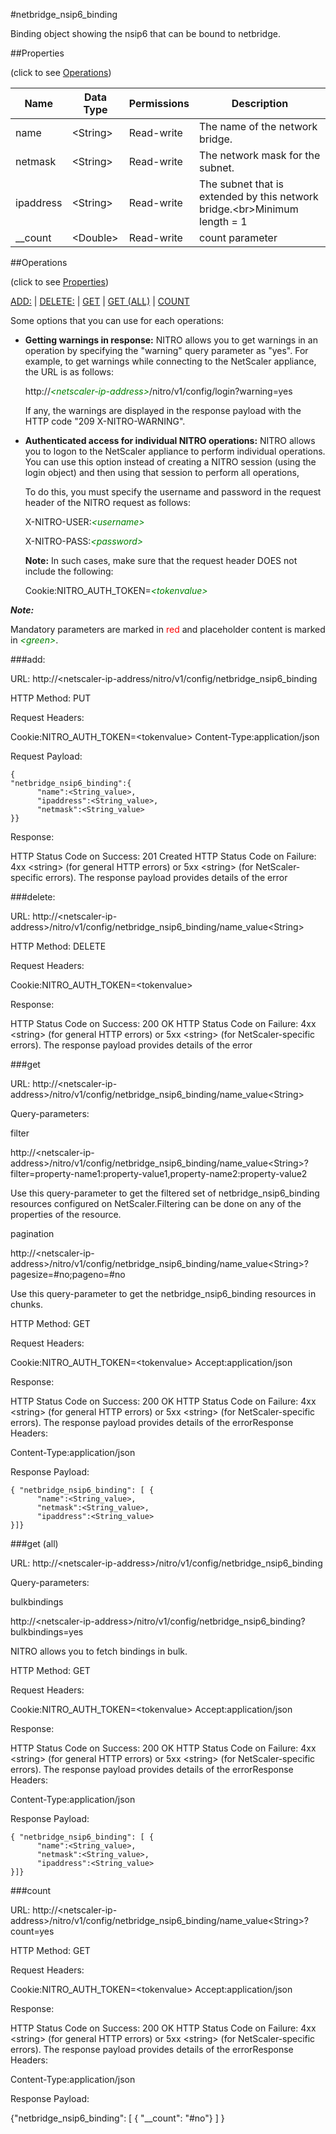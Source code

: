 #netbridge_nsip6_binding

Binding object showing the nsip6 that can be bound to netbridge.


##Properties 
<span>(click to see [Operations](#operations))</span>


<table><thead><tr><th>Name</th><th> Data Type</th><th> Permissions</th><th>Description</th></tr></thead><tbody><tr><td>name</td><td>&lt;String></td><td>Read-write</td><td>The name of the network bridge.</td><tr><tr><td>netmask</td><td>&lt;String></td><td>Read-write</td><td>The network mask for the subnet.</td><tr><tr><td>ipaddress</td><td>&lt;String></td><td>Read-write</td><td>The subnet that is extended by this network bridge.&lt;br>Minimum length = 1</td><tr><tr><td>__count</td><td>&lt;Double></td><td>Read-write</td><td>count parameter</td><tr></tbody></table>
##Operations 
<span>(click to see [Properties](#properties))</span>


[ADD:](#add:) | [DELETE:](#delete:) | [GET](#get) | [GET (ALL)](#get-(all)) | [COUNT](#count)


Some options that you can use for each operations:
<ul><li><p><b>Getting warnings in response:</b> NITRO allows you to get warnings in an operation by specifying the "warning" query parameter as "yes". For example, to get warnings while connecting to the NetScaler appliance, the URL is as follows:</p><p>http://<span style="color:green;font-style:italic;">&lt;netscaler-ip-address&gt;</span>/nitro/v1/config/login?warning=yes</p><p>If any, the warnings are displayed in the response payload with the HTTP code "209 X-NITRO-WARNING".</p></li><li><p><b>Authenticated access for individual NITRO operations:</b> NITRO allows you to logon to the NetScaler appliance to perform individual operations. You can use this option instead of creating a NITRO session (using the login object) and then using that session to perform all operations,</p><p>To do this, you must specify the username and password in the request header of the NITRO request as follows:</p><p>X-NITRO-USER:<span style="color:green;font-style:italic;">&lt;username&gt;</span></p><p>X-NITRO-PASS:<span style="color:green;font-style:italic;">&lt;password&gt;</span></p><p><b>Note:</b> In such cases, make sure that the request header DOES not include the following:</p><p>Cookie:NITRO_AUTH_TOKEN=<span style="color:green;font-style:italic;">&lt;tokenvalue&gt;</span></p></li></ul>



***Note:*** 
Mandatory parameters are marked in <span style="color:#FF0000;">red</span> and placeholder content is marked in <span style="color:green;font-style:italic">&lt;green&gt;</span>.

###add:



URL: http://&lt;netscaler-ip-address/nitro/v1/config/netbridge_nsip6_binding
HTTP Method: PUT
Request Headers:

Cookie:NITRO_AUTH_TOKEN=&lt;tokenvalue&gt;Content-Type:application/json

Request Payload: ```{"netbridge_nsip6_binding":{      "name":<String_value>,      "ipaddress":<String_value>,      "netmask":<String_value>}}```
Response:
HTTP Status Code on Success: 201 CreatedHTTP Status Code on Failure: 4xx &lt;string&gt; (for general HTTP errors) or 5xx &lt;string&gt; (for NetScaler-specific errors). The response payload provides details of the error


###delete:



URL: http://&lt;netscaler-ip-address&gt;/nitro/v1/config/netbridge_nsip6_binding/name_value&lt;String&gt;
HTTP Method: DELETE
Request Headers:

Cookie:NITRO_AUTH_TOKEN=&lt;tokenvalue&gt;

Response:
HTTP Status Code on Success: 200 OKHTTP Status Code on Failure: 4xx &lt;string&gt; (for general HTTP errors) or 5xx &lt;string&gt; (for NetScaler-specific errors). The response payload provides details of the error


###get



URL: http://&lt;netscaler-ip-address&gt;/nitro/v1/config/netbridge_nsip6_binding/name_value&lt;String&gt;
Query-parameters:
filter
http://&lt;netscaler-ip-address&gt;/nitro/v1/config/netbridge_nsip6_binding/name_value&lt;String&gt;?filter=property-name1:property-value1,property-name2:property-value2
Use this query-parameter to get the filtered set of netbridge_nsip6_binding resources configured on NetScaler.Filtering can be done on any of the properties of the resource.


pagination
http://&lt;netscaler-ip-address&gt;/nitro/v1/config/netbridge_nsip6_binding/name_value&lt;String&gt;?pagesize=#no;pageno=#no
Use this query-parameter to get the netbridge_nsip6_binding resources in chunks.



HTTP Method: GET
Request Headers:

Cookie:NITRO_AUTH_TOKEN=&lt;tokenvalue&gt;Accept:application/json

Response:
HTTP Status Code on Success: 200 OKHTTP Status Code on Failure: 4xx &lt;string&gt; (for general HTTP errors) or 5xx &lt;string&gt; (for NetScaler-specific errors). The response payload provides details of the errorResponse Headers:

Content-Type:application/json

Response Payload: ```{ "netbridge_nsip6_binding": [ {      "name":<String_value>,      "netmask":<String_value>,      "ipaddress":<String_value>}]}```



###get (all)



URL: http://&lt;netscaler-ip-address&gt;/nitro/v1/config/netbridge_nsip6_binding
Query-parameters:
bulkbindings
http://&lt;netscaler-ip-address&gt;/nitro/v1/config/netbridge_nsip6_binding?bulkbindings=yes
NITRO allows you to fetch bindings in bulk.



HTTP Method: GET
Request Headers:

Cookie:NITRO_AUTH_TOKEN=&lt;tokenvalue&gt;Accept:application/json

Response:
HTTP Status Code on Success: 200 OKHTTP Status Code on Failure: 4xx &lt;string&gt; (for general HTTP errors) or 5xx &lt;string&gt; (for NetScaler-specific errors). The response payload provides details of the errorResponse Headers:

Content-Type:application/json

Response Payload: ```{ "netbridge_nsip6_binding": [ {      "name":<String_value>,      "netmask":<String_value>,      "ipaddress":<String_value>}]}```



###count



URL: http://&lt;netscaler-ip-address&gt;/nitro/v1/config/netbridge_nsip6_binding/name_value&lt;String&gt;?count=yes
HTTP Method: GET
Request Headers:

Cookie:NITRO_AUTH_TOKEN=&lt;tokenvalue&gt;Accept:application/json

Response:
HTTP Status Code on Success: 200 OKHTTP Status Code on Failure: 4xx &lt;string&gt; (for general HTTP errors) or 5xx &lt;string&gt; (for NetScaler-specific errors). The response payload provides details of the errorResponse Headers:

Content-Type:application/json

Response Payload: 
{"netbridge_nsip6_binding": [ { "__count": "#no"} ] }


